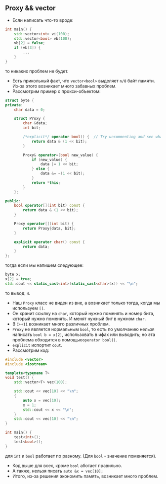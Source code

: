 ## Proxy && vector<bool>

* Если написать что-то вроде:
```c++
int main() {
    std::vector<int> vi(100);
    std::vector<bool> vb(100);
    vb[2] = false;
    if (vb[3]) {
    	...
    }
}
```
то никаких проблем не будет.
* Есть прикольный факт, что `vector<bool>` выделяет `n/8` байт памяти. Из-за этого возникает много забавных проблем.
* Рассмотрим пример с прокси-объектом:
```c++
struct byte {
private:
    char data = 0;

    struct Proxy {
        char &data;
        int bit;

        /*explicit*/ operator bool() {  // Try uncommenting and see what breaks.
            return data & (1 << bit);
        }

        Proxy& operator=(bool new_value) {
            if (new_value) {
                data |= 1 << bit;
            } else {
                data &= ~(1 << bit);
            }
            return *this;
        }
    };

public:
    bool operator[](int bit) const {
        return data & (1 << bit);
    }

    Proxy operator[](int bit) {
        return Proxy{data, bit};
    }

    explicit operator char() const {
        return data;
    }
};
```
тогда если мы напишем следующее:
```c++
byte x;
x[2] = true;
std::cout << static_cast<int>(static_cast<char>(x)) << "\n";
```
то вывод: `4`.
* Наш `Proxy` класс не виден из вне, а возникает только тогда, когда мы используем `[]`. 
* Он хранит ссылку на `char`, который нужно поменять и номер бита, который нужно поменять. И менят нужный бит в нужном `char`.
* В `C++11` возникает много различных проблем.
* `Proxy` не является нормальным `bool`, то есть по умолчанию нельзя написать `bool b = x[2]`, использовать в ифах или выводить; но эта проблема обходится в помощью`operator bool()`.
* `explicit` испортит `cout`.
* Рассмотрим код:
```c++
#include <vector>
#include <iostream>

template<typename T>
void test() {
    std::vector<T> vec(100);

    std::cout << vec[10] << "\n";
    {
        auto x = vec[10];
        x = 1;
        std::cout << x << "\n";
    }
    std::cout << vec[10] << "\n";
}

int main() {
    test<int>();
    test<bool>();
}
```
для `int` и `bool` работает по разному. (Для `bool` - значение поменяется).
* Код выше для всех, кроме `bool` аботает правильно.
* А также, нельзя писать `auto &x = vec[10];` 
* Итого, из-за решения экономить память, возникает много проблем.
